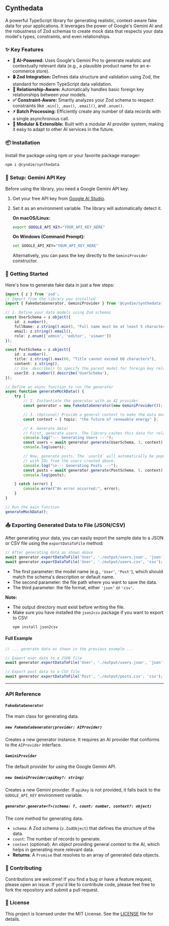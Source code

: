 ## Cynthedata

[](https://www.google.com/search?q=https://www.npmjs.com/package/%40cyndie/synthedata)
[](https://opensource.org/licenses/MIT)

A powerful TypeScript library for generating realistic, context-aware fake data for your applications. It leverages the power of Google's Gemini AI and the robustness of Zod schemas to create mock data that respects your data model's types, constraints, and even relationships.

### ✨ Key Features

  - **🤖 AI-Powered:** Uses Google's Gemini Pro to generate realistic and contextually relevant data (e.g., a plausible product name for an e-commerce store).
  - **🔒 Zod Integration:** Defines data structure and validation using Zod, the standard for modern TypeScript data validation.
  - **🔗 Relationship-Aware:** Automatically handles basic foreign key relationships between your models.
  - **✅ Constraint-Aware:** Smartly analyzes your Zod schema to respect constraints like `.min()`, `.max()`, `.email()`, and `.enum()`.
  - **⚡️ Batch Processing:** Efficiently create any number of data records with a single asynchronous call.
  - **🧩 Modular & Extensible:** Built with a modular AI provider system, making it easy to adapt to other AI services in the future.

### 📦 Installation

Install the package using npm or your favorite package manager:

```bash
npm i @cyndie/synthedata
```


### 🔑 Setup: Gemini API Key

Before using the library, you need a Google Gemini API key.

1.  Get your free API key from [Google AI Studio](https://aistudio.google.com/app/apikey).

2.  Set it as an environment variable. The library will automatically detect it.

    **On macOS/Linux:**

    ```bash
    export GOOGLE_API_KEY="YOUR_API_KEY_HERE"
    ```

    **On Windows (Command Prompt):**

    ```bash
    set GOOGLE_API_KEY="YOUR_API_KEY_HERE"
    ```

    Alternatively, you can pass the key directly to the `GeminiProvider` constructor.

### 🚀 Getting Started

Here's how to generate fake data in just a few steps:

```typescript
import { z } from 'zod';
// Import from the library you installed
import { FakedataGenerator, GeminiProvider } from '@cyndie/synthedata';

// 1. Define your data models using Zod schemas
const UserSchema = z.object({
    id: z.number(),
    fullName: z.string().min(5, "Full name must be at least 5 characters long"),
    email: z.string().email(),
    role: z.enum(['admin', 'editor', 'viewer'])
});

const PostSchema = z.object({
    id: z.number(),
    title: z.string().max(60, "Title cannot exceed 60 characters"),
    content: z.string(),
    // Use .describe() to specify the parent model for foreign key relationships
    userId: z.number().describe('UserSchema'),
});

// Define an async function to run the generator
async function generateMockData() {
    try {
        // 2. Instantiate the generator with an AI provider
        const generator = new FakedataGenerator(new GeminiProvider());

        // 3. (Optional) Provide a general context to make the data more specific
        const context = { topic: "the future of renewable energy" };

        // 4. Generate data!
        // First, generate users. The library caches this data for relationship handling.
        console.log("--- Generating Users ---");
        const users = await generator.generate(UserSchema, 3, context);
        console.log(users);

        // Now, generate posts. The `userId` will automatically be populated
        // with IDs from the users created above.
        console.log("\n--- Generating Posts ---");
        const posts = await generator.generate(PostSchema, 5, context);
        console.log(posts);

    } catch (error) {
        console.error("An error occurred:", error);
    }
}

// Run the main function
generateMockData();
```

### 📤 Exporting Generated Data to File (JSON/CSV)

After generating your data, you can easily export the sample data to a JSON or CSV file using the `exportDataToFile` method:

```typescript
// After generating data as shown above
await generator.exportDataToFile('User', './output/users.json', 'json'); // Export to JSON file
await generator.exportDataToFile('User', './output/users.csv', 'csv');   // Export to CSV file
```

- The first parameter: the model name (e.g., `'User'`, `'Post'`), which should match the schema's description or default name.
- The second parameter: the file path where you want to save the data.
- The third parameter: the file format, either `'json'` or `'csv'`.

**Note:**
- The output directory must exist before writing the file.
- Make sure you have installed the `json2csv` package if you want to export to CSV:
  ```bash
  npm install json2csv
  ```

#### Full Example

```typescript
// ... generate data as shown in the previous example ...

// Export user data to a JSON file
await generator.exportDataToFile('User', './output/users.json', 'json');

// Export post data to a CSV file
await generator.exportDataToFile('Post', './output/posts.csv', 'csv');
```

---

### API Reference

#### `FakedataGenerator`

The main class for generating data.

##### `new FakedataGenerator(provider: AIProvider)`

Creates a new generator instance. It requires an AI provider that conforms to the `AIProvider` interface.

#### `GeminiProvider`

The default provider for using the Google Gemini API.

##### `new GeminiProvider(apiKey?: string)`

Creates a new Gemini provider. If `apiKey` is not provided, it falls back to the `GOOGLE_API_KEY` environment variable.

##### `generator.generate<T>(schema: T, count: number, context?: object)`

The core method for generating data.

  - `schema`: A Zod schema (`z.ZodObject`) that defines the structure of the data.
  - `count`: The number of records to generate.
  - `context` (optional): An object providing general context to the AI, which helps in generating more relevant data.
  - **Returns**: A `Promise` that resolves to an array of generated data objects.

### 🤝 Contributing

Contributions are welcome\! If you find a bug or have a feature request, please open an issue. If you'd like to contribute code, please feel free to fork the repository and submit a pull request.

### 📜 License

This project is licensed under the MIT License. See the [LICENSE](https://www.google.com/search?q=LICENSE) file for details.

